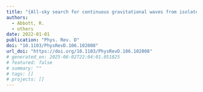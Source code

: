 ```yaml
---
title: "{All-sky search for continuous gravitational waves from isolated neutron stars using Advanced LIGO and Advanced Virgo O3 data}"
authors:
  - Abbott, R.
  - others
date: 2022-01-01
publication: "Phys. Rev. D"
doi: "10.1103/PhysRevD.106.102008"
url_doi: "https://doi.org/10.1103/PhysRevD.106.102008"
# generated_on: 2025-06-02T22:04:01.051825
# featured: false
# summary: ""
# tags: []
# projects: []
---
```

